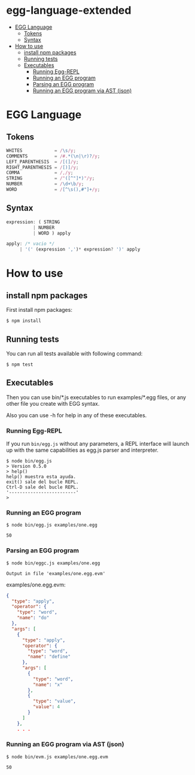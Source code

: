 # egg-language-extended <!-- omit in toc -->

- [EGG Language](#egg-language)
  - [Tokens](#tokens)
  - [Syntax](#syntax)
- [How to use](#how-to-use)
  - [install npm packages](#install-npm-packages)
  - [Running tests](#running-tests)
  - [Executables](#executables)
    - [Running Egg-REPL](#running-egg-repl)
    - [Running an EGG program](#running-an-egg-program)
    - [Parsing an EGG program](#parsing-an-egg-program)
    - [Running an EGG program via AST (json)](#running-an-egg-program-via-ast-json)

# EGG Language

## Tokens
```js
WHITES            = /\s/y;
COMMENTS          = /#.*(\n|\r)?/y;
LEFT_PARENTHESIS  = /[(]/y;
RIGHT_PARENTHESIS = /[)]/y;
COMMA             = /,/y;
STRING            = /"([^"]*)"/y;
NUMBER            = /\d+\b/y;
WORD              = /[^\s(),#"]+/y;
```

## Syntax
```js
expression: ( STRING 
          | NUMBER 
          | WORD ) apply 

apply: /* vacio */
     | '(' (expression ',')* expression? ')' apply
```

# How to use

## install npm packages

First install npm packages:

```console
$ npm install
```

## Running tests

You can run all tests available with following command:

```console
$ npm test
```

## Executables

Then you can use bin/\*.js executables to run examples/\*.egg files, or any other file you create with EGG syntax.

Also you can use -h for help in any of these executables.

### Running Egg-REPL
If you run `bin/egg.js` without any parameters, a REPL interface will launch up with the same capabilities as egg.js parser and interpreter.
```console
$ node bin/egg.js
> Version 0.5.0
> help()
help() muestra esta ayuda.
exit() sale del bucle REPL.
Ctrl-D sale del bucle REPL.
'-------------------------'
> 
```

### Running an EGG program

```console
$ node bin/egg.js examples/one.egg

50
```

### Parsing an EGG program

```console
$ node bin/eggc.js examples/one.egg

Output in file 'examples/one.egg.evm'
```
examples/one.egg.evm:
```json
{
  "type": "apply",
  "operator": {
    "type": "word",
    "name": "do"
  },
  "args": [
    {
      "type": "apply",
      "operator": {
        "type": "word",
        "name": "define"
      },
      "args": [
        {
          "type": "word",
          "name": "x"
        },
        {
          "type": "value",
          "value": 4
        }
      ]
    },
    . . .
```

### Running an EGG program via AST (json)

```console
$ node bin/evm.js examples/one.egg.evm

50
```
